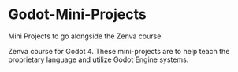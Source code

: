 # Godot-Mini-Projects
Mini Projects to go alongside the Zenva course


Zenva course for Godot 4. These mini-projects are to help teach the proprietary language and utilize Godot Engine systems.
